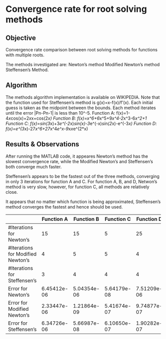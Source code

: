 Convergence rate for root solving methods
===============

Objective
----------
Convergence rate comparison between root solving methods for functions with multiple roots.

The methods investigated are:
Newton’s method
Modified Newton’s method
Steffensen’s Method. 

Algorithm
-----
The methods algorithm implementation is available on WIKIPEDIA. Note that the function used for Steffensen’s method is g(x)=x-f(x)/f’(x). Each initial guess is taken as the midpoint between the bounds. Each method iterates until the error |Pn-Pn-1| is less than 10^-5.
Function A: f(x)=1-4*x*cos(x)+2*x*x+cos(2*x)
Function B: f(x)=x^6+6*x^5+9*x^4-2*x^3-6*x^2+1
Function C: f(x)=sin(3*x)+3*e^(-2*x)*sin(x)-3*e^(-x)*sin(2*x)-e^(-3*x)
Function D: f(x)=e^(3*x)-27*x^6+27*x^4*e^x-9*x*x*e^(2*x)

Results & Observations
-----
After running the MATLAB code, it appeares Newton’s method has the slowest convergence rate, while the Modified Newton’s and Steffensen’s both converge much faster.

Steffensen’s appears to be the fastest out of the three methods, converging in only 3 iterations for function A and C. For function A, B, and D, Netwon’s method is very slow, however, for function C, all methods are relatively close.

It appears that no matter which function is being approximated, Steffensen’s method converges the fastest and hence should be used.

|                    | Function A | Function B | Function C | Function D |
| ------------- | ------------- |------------- | ------------- |------------- |
| #Iterations for Newton’s  | 15 | 15 | 5 | 25 |
| #Iterations for Modified Newton’s  | 4 | 5 | 5 | 4 |
| #Iterations for Steffensen’s | 3 | 4 | 4 | 4 |
| Error for Newton’s  | 6.45412e-06 | 5.04354e-06 | 5.64179e-08 | 7.51209e-06 |
| Error for Modified Newton’s  | 2.33447e-06 | 1.21864e-09 | 5.41674e-07 | 9.74877e-07 |
| Error for Steffensen’s  | 6.34726e-06 | 5.66987e-08 | 6.10650e-07 | 1.90282e-07 |
